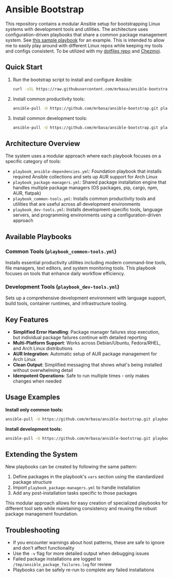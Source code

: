 # Ansible Bootstrap

This repository contains a modular Ansible setup for bootstrapping Linux systems with development tools and utilities.
The architecture uses configuration-driven playbooks that share a common package management system.
See [this sample playbook](./playbook_sample-template.yml) for an example.
This is intended to allow me to easily play around with different Linux repos while keeping my tools and configs consistent.
To be utilized with my [dotfiles repo](../dotfiles) and [Chezmoi](https://www.chezmoi.io/).

## Quick Start

1. Run the bootstrap script to install and configure Ansible:
   ```bash
   curl -sSL https://raw.githubusercontent.com/mrbasa/ansible-bootstrap/main/bootstrap-ansible.sh | bash
   ```

2. Install common productivity tools:
   ```bash
   ansible-pull -U https://github.com/mrbasa/ansible-bootstrap.git playbook_common-tools.yml -K
   ```

3. Install common development tools:
   ```bash
   ansible-pull -U https://github.com/mrbasa/ansible-bootstrap.git playbook_dev-tools-common.yml -K
   ```

## Architecture Overview

The system uses a modular approach where each playbook focuses on a specific category of tools:

- `playbook_ansible-dependencies.yml`: Foundation playbook that installs required Ansible collections and sets up AUR support for Arch Linux
- `playbook_package-managers.yml`: Shared package installation engine that handles multiple package managers (OS packages, pip, cargo, npm, AUR, flatpak)
- `playbook_common-tools.yml`: Installs common productivity tools and utilities that are useful across all development environments
- `playbook_dev-tools.yml`: Installs development-specific tools, language servers, and programming environments using a configuration-driven approach

## Available Playbooks

### Common Tools (`playbook_common-tools.yml`)
Installs essential productivity utilities including modern command-line tools, file managers, text editors, and system monitoring tools. This playbook focuses on tools that enhance daily workflow efficiency.

### Development Tools (`playbook_dev-tools.yml`)
Sets up a comprehensive development environment with language support, build tools, container runtimes, and infrastructure tooling.

## Key Features

- **Simplified Error Handling**: Package manager failures stop execution, but individual package failures continue with detailed reporting
- **Multi-Platform Support**: Works across Debian/Ubuntu, Fedora/RHEL, and Arch Linux distributions
- **AUR Integration**: Automatic setup of AUR package management for Arch Linux
- **Clean Output**: Simplified messaging that shows what's being installed without overwhelming detail
- **Idempotent Operations**: Safe to run multiple times - only makes changes when needed

## Usage Examples

**Install only common tools:**
```bash
ansible-pull -U https://github.com/mrbasa/ansible-bootstrap.git playbook_common-tools.yml -K
```

**Install development tools:**
```bash
ansible-pull -U https://github.com/mrbasa/ansible-bootstrap.git playbook_dev-tools-common.yml -K
```

## Extending the System

New playbooks can be created by following the same pattern:

1. Define packages in the playbook's `vars` section using the standardized package structure
2. Import `playbook_package-managers.yml` to handle installation
3. Add any post-installation tasks specific to those packages

This modular approach allows for easy creation of specialized playbooks for different tool sets while maintaining consistency and reusing the robust package management foundation.

## Troubleshooting

- If you encounter warnings about host patterns, these are safe to ignore and don't affect functionality
- Use the `-v` flag for more detailed output when debugging issues
- Failed package installations are logged to `/tmp/ansible_package_failures.log` for review
- Playbooks can be safely re-run to complete any failed installations
